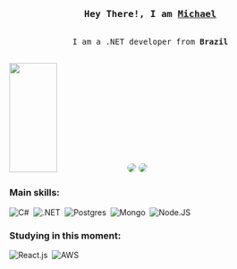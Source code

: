 <!-- Intro  -->
<h3 align="center">
        <samp>Hey There!, I am 
                <b><a style="color=141C2F" "height="195px" target="_blank" href="https://alsiam.com">Michael</a></b>
        </samp>
</h3>

<p align="center" style="font=18"> 
  <samp>
    <br>
     I am a .NET developer from <b>Brazil</b>
    <br>
    <br>
  </samp>
</p>



  <img width="41%" height="195px" style="center" src="https://github-readme-stats.vercel.app/api/top-langs/?username=Oliveira777rj&layout=compact&hide_border=true&title_color=FFF&text_color=FFF&bg_color=0d1117" />
</div>

 </div>
<a href="https://www.linkedin.com/in/michel-oliveira-054746230/" target="_blank"><img src="https://img.shields.io/badge/-LinkedIn-0D1117?style=for-the-badge&logo=linkedin&logoColor=white" style="border-radius: 30px" target="_blank"></a> 
 <a href="https://michel-alpha.vercel.app/" target="_blank"><img src="https://img.shields.io/badge/website-0D1117?style=for-the-badge&logo=About.me&logoColor=FFF" style="border-radius: 30px" target="blank"></a> 
 </div>

 
 ### Main skills:
![C#](https://img.shields.io/badge/C%23-0D1117?style=for-the-badge&logo=c-sharp&logoColor=white)&nbsp;
![.NET](https://img.shields.io/badge/.NET-0D1117?style=for-the-badge&logo=.net&logoColor=white)&nbsp;
![Postgres](https://img.shields.io/badge/PostgreSQL-0D1117?style=for-the-badge&logo=postgresql&logoColor=white)&nbsp;
![Mongo](https://img.shields.io/badge/MongoDB-0D1117?style=for-the-badge&logo=mongodb&logoColor=white)&nbsp;
![Node.JS](https://img.shields.io/badge/-Node.JS-0D1117?style=for-the-badge&logo=node.js&labelColor=0D1117&textColor=0D1117)&nbsp;



### Studying in this moment:
![React.js](https://img.shields.io/badge/-React.js-0D1117?style=for-the-badge&logo=react&labelColor=0D1117)&nbsp;
![AWS](https://img.shields.io/badge/Amazon_AWS-0D1117?style=for-the-badge&logo=amazon-aws&logoColor=whiteColor=white&textColor=0D1117)&nbsp;

